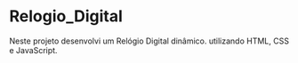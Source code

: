 # Relogio_Digital
Neste projeto desenvolvi um Relógio Digital dinâmico. utilizando HTML, CSS e JavaScript.
